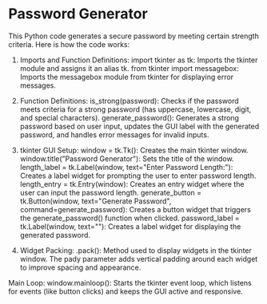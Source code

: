 # Password Generator

This Python code generates a secure password by meeting certain strength criteria. Here is how the code works:

1. Imports and Function Definitions:
import tkinter as tk: Imports the tkinter module and assigns it an alias tk.
from tkinter import messagebox: Imports the messagebox module from tkinter for displaying error messages.

2. Function Definitions:
is_strong(password): Checks if the password meets criteria for a strong password (has uppercase, lowercase, digit, and special characters).
generate_password(): Generates a strong password based on user input, updates the GUI label with the generated password, and handles error messages for invalid inputs.

3. tkinter GUI Setup:
window = tk.Tk(): Creates the main tkinter window.
window.title("Password Generator"): Sets the title of the window.
length_label = tk.Label(window, text="Enter Password Length:"): Creates a label widget for prompting the user to enter password length.
length_entry = tk.Entry(window): Creates an entry widget where the user can input the password length.
generate_button = tk.Button(window, text="Generate Password", command=generate_password): Creates a button widget that triggers the generate_password() function when clicked.
password_label = tk.Label(window, text=""): Creates a label widget for displaying the generated password.

4. Widget Packing:
.pack(): Method used to display widgets in the tkinter window. The pady parameter adds vertical padding around each widget to improve spacing and appearance.

Main Loop:
window.mainloop(): Starts the tkinter event loop, which listens for events (like button clicks) and keeps the GUI active and responsive.

